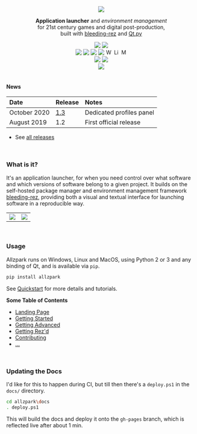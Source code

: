 <div align=center>
	<a href=https://allzpark.com><img src=https://user-images.githubusercontent.com/2152766/62561970-28b44580-b878-11e9-86df-2b2081a12809.png></a>
	<br>
	<p align=center><b>Application launcher</b> and <i>environment management</i><br>for 21st century games and digital post-production,<br>built with <a href=https://github.com/mottosso/bleeding-rez>bleeding-rez</a> and <a href=https://github.com/mottosso/Qt.py>Qt.py</a></p>
	<a href=https://mottosso.visualstudio.com/allzpark/_build/latest?definitionId=2&branchName=master><img src=https://mottosso.visualstudio.com/allzpark/_apis/build/status/mottosso.allzpark?branchName=master></a> <a href=https://pypi.org/project/allzpark/>
	<img src=https://badge.fury.io/py/allzpark.svg></a>
    <br>
    <img src=https://img.shields.io/badge/-PyQt4-green>
    <img src=https://img.shields.io/badge/-PyQt5-green>
    <img src=https://img.shields.io/badge/-PySide-green>
    <img src=https://img.shields.io/badge/-PySide2-green>
    <img alt=Windows title="Runs on Windows" height=16 src=https://user-images.githubusercontent.com/2152766/62287773-ba741b00-b452-11e9-8ad7-9a5152488de7.png>
    <img alt=Linux title="Runs on Linux" height=16 src=https://user-images.githubusercontent.com/2152766/62287771-b9db8480-b452-11e9-9bf1-45b40465ed54.png>
    <img alt=MacOS title="Runs on MacOS" height=16 src=https://user-images.githubusercontent.com/2152766/62287772-b9db8480-b452-11e9-9a88-4560388b97f4.png>
    <br>
    <img src=https://img.shields.io/pypi/pyversions/allzpark?color=steelblue>
    <a href="https://github.com/mottosso/bleeding-rez/"><img src=https://img.shields.io/pypi/v/bleeding-rez?color=steelblue&label=bleeding-rez></a>
    <br>
    <a href="https://gitter.im/allzpark/community?utm_source=badge&utm_medium=badge&utm_campaign=pr-badge"><img src=https://badges.gitter.im/allzpark/community.svg></a>
</div>

<br>

#### News

| Date         | Release | Notes
|:-------------|:--------|:----------
| October 2020 | [1.3](https://github.com/mottosso/allzpark/releases/tag/1.3.0) | Dedicated profiles panel
| August 2019  | 1.2 | First official release 

- See [all releases](https://github.com/mottosso/allzpark/releases)

<br>

### What is it?

It's an application launcher, for when you need control over what software and which versions of software belong to a given project. It builds on the self-hosted package manager and environment management framework [bleeding-rez](https://github.com/mottosso/bleeding-rez), providing both a visual and textual interface for launching software in a reproducible way.

<table>
<tr>
<td><img src=https://user-images.githubusercontent.com/2152766/61705822-7d1ad980-ad3e-11e9-81b3-473e8ac4e7c6.gif></td>
<td><img src=https://user-images.githubusercontent.com/90282974/133529630-ed1522de-ff65-486b-b175-d8d0e3521c06.gif></td>
</tr>
</table>

<br>

### Usage

Allzpark runs on Windows, Linux and MacOS, using Python 2 or 3 and any binding of Qt, and is available via `pip`.

```bash
pip install allzpark
```

See [Quickstart](https://allzpark.com/quickstart) for more details and tutorials.

**Some Table of Contents**

- [Landing Page](https://allzpark.com)
- [Getting Started](https://allzpark.com/getting-started)
- [Getting Advanced](https://allzpark.com/getting-advanced)
- [Getting Rez'd](https://allzpark.com/rez)
- [Contributing](https://allzpark.com/contributing)
- [...](https://allzpark.com)

<br>

### Updating the Docs

I'd like for this to happen during CI, but till then there's a `deploy.ps1` in the `docs/` directory.

```bash
cd allzpark\docs
. deploy.ps1
```

This will build the docs and deploy it onto the `gh-pages` branch, which is reflected live after about 1 min.

